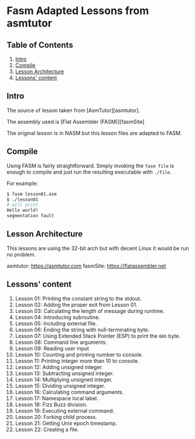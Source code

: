 # Fasm Adapted Lessons from asmtutor

## Table of Contents

1. [Intro](#intro)
2. [Compile](#compile)
3. [Lesson Architecture](#lesson-architecture)
4. [Lessons' content](#lessons-content)

## Intro

The source of lesson taken from [AsmTutor][asmtutor].

The assembly used is [Flat Assembler (FASM)][fasmSite]

The original lesson is in NASM but this lesson files are adapted to FASM.

## Compile

Using FASM is fairly straightforward. Simply invoking the `fasm file`
is enough to compile and just run the resulting executable with `./file`.

For example:

```bash
$ fasm lesson01.asm
$ ./lesson01
# will print
Hello world!
segmentation fault
```

## Lesson Architecture

This lessons are using the 32-bit arch but with decent Linux it would
be run no problem.

asmtutor: https://asmtutor.com
fasmSite: https://flatassembler.net

## Lessons' content

1. Lesson 01: Printing the constant string to the stdout.
2. Lesson 02: Adding the proper exit from Lesson 01.
3. Lesson 03: Calculating the length of message during runtime.
4. Lesson 04: Introducing subroutine.
5. Lesson 05: Including external file.
6. Lesson 06: Ending the string with null-terminating byte.
7. Lesson 07: Using Extended Stack Pointer (ESP) to print the `0Ah` byte.
8. Lesson 08: Command line arguments.
9. Lesson 09: Reading user input
10. Lesson 10: Counting and printing number to console.
11. Lesson 11: Printing integer more than 10 to console.
12. Lesson 12: Adding unsigned integer.
13. Lesson 13: Subtracting unsigned integer.
14. Lesson 14: Multiplying unsigned integer.
15. Lesson 15: Dividing unsigned integer.
16. Lesson 16: Calculating command arguments.
17. Lesson 17: Namespace local label.
18. Lesson 18: Fizz Buzz division.
19. Lesson 19: Executing external command.
20. Lesson 20: Forking child process.
21. Lesson 21: Getting Unix epoch timestamp.
22. Lesson 22: Creating a file.
